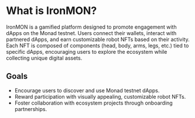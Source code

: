 # What is IronMON?

IronMON is a gamified platform designed to promote engagement with dApps on the Monad testnet.
Users connect their wallets, interact with partnered dApps, and earn customizable robot NFTs based on their activity.
Each NFT is composed of components (head, body, arms, legs, etc.) tied to specific dApps, encouraging users to explore the ecosystem while collecting unique digital assets.

## Goals
- Encourage users to discover and use Monad testnet dApps.
- Reward participation with visually appealing, customizable robot NFTs.
- Foster collaboration with ecosystem projects through onboarding partnerships.

